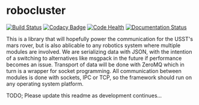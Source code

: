 # robocluster

[![Build Status](https://travis-ci.org/UofSSpaceTeam/robocluster.svg?branch=dev)](https://travis-ci.org/UofSSpaceTeam/robocluster)
[![Codacy Badge](https://api.codacy.com/project/badge/Grade/cbfd0fa1a8c64f9ea122553adfe32582)](https://www.codacy.com/app/UofSSpaceTeam/robocluster?utm_source=github.com&amp;utm_medium=referral&amp;utm_content=UofSSpaceTeam/robocluster&amp;utm_campaign=Badge_Grade)
[![Code Health](https://landscape.io/github/UofSSpaceTeam/robocluster/dev/landscape.svg?style=flat)](https://landscape.io/github/UofSSpaceTeam/robocluster/dev)
[![Documentation Status](http://readthedocs.org/projects/robocluster/badge/?version=dev)](http://robocluster.readthedocs.io/en/dev/?badge=dev)

This is a library that will hopefully power the communication for the USST's mars rover,
but is also ablicable to any robotics system where multiple modules are involved.
We are serializing data with JSON, with the intention of a switching to alternatives like msgpack in the future if performance becomes an issue.
Transport of data will be done with ZeroMQ which in turn is a wrapper for socket programming.
All communication between modules is done with sockets, IPC or TCP, so the framework should run on any operating system platform.

TODO; Please update this readme as development continues...
